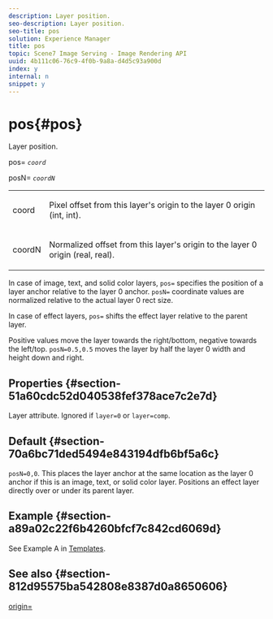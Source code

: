 ```yaml
---
description: Layer position.
seo-description: Layer position.
seo-title: pos
solution: Experience Manager
title: pos
topic: Scene7 Image Serving - Image Rendering API
uuid: 4b111c06-76c9-4f0b-9a8a-d4d5c93a900d
index: y
internal: n
snippet: y
---
```


# pos{#pos}

Layer position.

pos= *`coord`*

posN= *`coordN`*

<table id="simpletable_754F76EE00BF4129B07502647FF172B7"> 
 <tr class="strow"> 
  <td class="stentry"> <p><span class="varname"> coord</span> </p> </td> 
  <td class="stentry"> <p>Pixel offset from this layer's origin to the layer 0 origin (int, int). </p></td> 
 </tr> 
 <tr class="strow"> 
  <td class="stentry"> <p><span class="varname"> coordN</span> </p></td> 
  <td class="stentry"> <p>Normalized offset from this layer's origin to the layer 0 origin (real, real). </p></td> 
 </tr> 
</table>

In case of image, text, and solid color layers, `pos=` specifies the position of a layer anchor relative to the layer 0 anchor. `posN=` coordinate values are normalized relative to the actual layer 0 rect size.

In case of effect layers, `pos=` shifts the effect layer relative to the parent layer.

Positive values move the layer towards the right/bottom, negative towards the left/top. `posN=0.5,0.5` moves the layer by half the layer 0 width and height down and right.

## Properties {#section-51a60cdc52d040538fef378ace7c2e7d}

Layer attribute. Ignored if `layer=0` or `layer=comp`.

## Default {#section-70a6bc71ded5494e843194dfb6bf5a6c}

`posN=0,0`. This places the layer anchor at the same location as the layer 0 anchor if this is an image, text, or solid color layer. Positions an effect layer directly over or under its parent layer.

## Example {#section-a89a02c22f6b4260bfcf7c842cd6069d}

See Example A in [Templates](../../../../../is_api/http_ref/image-serving-api-ref/c-http-protocol-reference/c-templates/c-templates.md#concept-3cd2d2adae0e41b2979b9640244d4d3e).

## See also {#section-812d95575ba542808e8387d0a8650606}

[origin=](../../../../../is_api/http_ref/image-serving-api-ref/c-http-protocol-reference/c-command-reference/r-origin.md#reference-e11c7ac06e2240cc884c3fec98f05138) 
